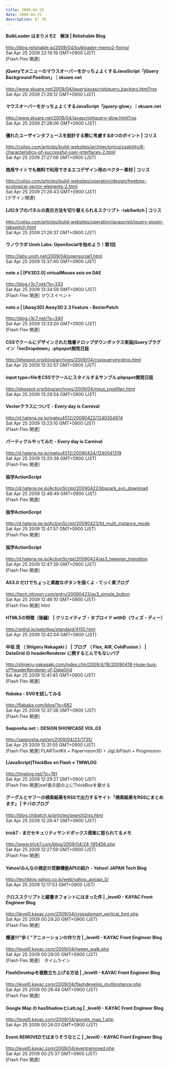 ```yaml
---
title: 2009-04-25
date: 2009-04-25
description: B! 30
---
```


#### BulkLoader はまりメモ2　解決 | Relishable Blog
http://blog.relishable.jp/2009/04/bulkloader-memo2-fixing/<br>
Sat Apr 25 2009 22:19:19 GMT+0900 (JST)<br>
[Flash Flex 関連]


#### jQueryでメニューのマウスオーバーをかっちょよくするJavaScript「jQuery Background Position」｜skuare.net
http://www.skuare.net/2009/04/jqueryjavascriptjquery_backgro.html?rss<br>
Sat Apr 25 2009 21:28:12 GMT+0900 (JST)<br>


#### マウスオーバーをかっちょよくするJavaScript「jquery-glow」｜skuare.net
http://www.skuare.net/2009/04/javascriptjquery-glow.html?rss<br>
Sat Apr 25 2009 21:28:06 GMT+0900 (JST)<br>


####   優れたユーザインタフェースを設計する際に考慮する8つのポイント | コリス
http://coliss.com/articles/build-websites/architectonics/usability/8-characteristics-of-successful-user-interfaces-2.html<br>
Sat Apr 25 2009 21:27:09 GMT+0900 (JST)<br>


####   商用サイトでも無料で利用できるエコデザイン用のベクター素材 | コリス
http://coliss.com/articles/build-websites/operation/design/freebies-ecological-vector-elements-2.html<br>
Sat Apr 25 2009 21:26:43 GMT+0900 (JST)<br>
[デザイン関連]


####   [JS]タブのパネルの表示方法を切り替えられるスクリプト -tabSwitch | コリス
http://coliss.com/articles/build-websites/operation/javascript/jquery-plugin-tabswitch.html<br>
Sat Apr 25 2009 21:26:37 GMT+0900 (JST)<br>


#### ウノウラボ Unoh Labs: OpenSocialを始めよう！第1回
http://labs.unoh.net/2009/04/opensocial1.html<br>
Sat Apr 25 2009 13:37:40 GMT+0900 (JST)<br>


#### note.x  |    [PV3D2.0] virtualMouse axis on DAE
http://blog.r3c7.net/?p=333<br>
Sat Apr 25 2009 13:34:59 GMT+0900 (JST)<br>
[Flash Flex 関連] マウスイベント


#### note.x  |    [Away3D] Away3D 2.3 Feature - BezierPatch
http://blog.r3c7.net/?p=340<br>
Sat Apr 25 2009 13:33:20 GMT+0900 (JST)<br>
[Flash Flex 関連]


#### CSSでクールにデザインされた階層ドロップダウンボックス実装jQueryプラグイン「mcDropdown」:phpspot開発日誌
http://phpspot.org/blog/archives/2009/04/cssjquerymcdrop.html<br>
Sat Apr 25 2009 13:32:57 GMT+0900 (JST)<br>


#### input type=fileをCSSでクールにスタイルするサンプル:phpspot開発日誌
http://phpspot.org/blog/archives/2009/04/input_typefilec.html<br>
Sat Apr 25 2009 13:29:54 GMT+0900 (JST)<br>


#### Vectorクラスについて - Every day is Carnival
http://d.hatena.ne.jp/matsu4512/20090422/1240354974<br>
Sat Apr 25 2009 13:23:10 GMT+0900 (JST)<br>
[Flash Flex 関連]


#### パーティクルやってみた - Every day is Carnival
http://d.hatena.ne.jp/matsu4512/20090424/1240541319<br>
Sat Apr 25 2009 13:20:39 GMT+0900 (JST)<br>
[Flash Flex 関連]


#### 独学ActionScript
http://d.hatena.ne.jp/ActionScript/20090422/libspark_svn_download<br>
Sat Apr 25 2009 12:48:49 GMT+0900 (JST)<br>
[Flash Flex 関連]


#### 独学ActionScript
http://d.hatena.ne.jp/ActionScript/20090423/fd_multi_instance_mode<br>
Sat Apr 25 2009 12:47:57 GMT+0900 (JST)<br>
[Flash Flex 関連]


#### 独学ActionScript
http://d.hatena.ne.jp/ActionScript/20090424/as3_tweener_transition<br>
Sat Apr 25 2009 12:47:39 GMT+0900 (JST)<br>
[Flash Flex 関連]


#### AS3.0 だけでちょっと素敵なボタンを描くよ - てっく煮ブログ
http://tech.nitoyon.com/entry/20090423/as3_simple_button<br>
Sat Apr 25 2009 12:46:10 GMT+0900 (JST)<br>
[Flash Flex 関連] html


#### HTML5の特徴（後編） | クリエイティブ・タブロイド withD（ウィズ・ディー）
http://withd.jp/web/tips/standard/4155.html<br>
Sat Apr 25 2009 12:42:04 GMT+0900 (JST)<br>


#### 中垣 茂 （ Shigeru Nakagaki ） | ブログ （ Flex, AIR, ColdFusion ） | DataGrid の headerRenderer に関するとんでもないバグ
http://shigeru-nakagaki.com/index.cfm/2009/4/18/20090418-Huge-bug-of*headerRenderer-of-DataGrid<br>
Sat Apr 25 2009 12:41:45 GMT+0900 (JST)<br>
[Flash Flex 関連]


#### flabaka - SVGを試してみる
http://flabaka.com/blog/?p=682<br>
Sat Apr 25 2009 12:37:36 GMT+0900 (JST)<br>
[Flash Flex 関連]


#### Saqoosha.net  ::    DESIGN SHOWCASE VOL.03
http://saqoosha.net/en/2009/04/23/1735/<br>
Sat Apr 25 2009 12:31:05 GMT+0900 (JST)<br>
[Flash Flex 関連] FLARToolKit + Papervision3D + JigLibFlash + Progression


#### [JavaScript]ThickBox on Flash « TMWLOG
http://tmwlog.net/?p=191<br>
Sat Apr 25 2009 12:29:27 GMT+0900 (JST)<br>
[Flash Flex 関連]swf表示部の上にThickBoxを乗せる


#### グーグルとヤフーの検索結果をRSSで出力するサイト「検索結果をRSSにまとめます」 | チバのブログ
http://blog.chibatch.jp/articles/search2rss.html<br>
Sat Apr 25 2009 12:28:47 GMT+0900 (JST)<br>


#### trick7 - まだセキュリティサンドボックス侵害に怒られてるメモ
http://www.trick7.com/blog/2009/04/24-195456.php<br>
Sat Apr 25 2009 12:27:59 GMT+0900 (JST)<br>
[Flash Flex 関連]


####  Yahoo!みんなの検定の受験機能APIの紹介 - Yahoo! JAPAN Tech Blog
http://techblog.yahoo.co.jp/web/yahoo_api/api_5/<br>
Sat Apr 25 2009 12:17:53 GMT+0900 (JST)<br>


#### クロススクリプトと縦書きフォントにはまった件 | _level0 - KAYAC Front Engineer Blog
http://level0.kayac.com/2009/04/crossdomain_vertical_font.php<br>
Sat Apr 25 2009 00:29:20 GMT+0900 (JST)<br>
[Flash Flex 関連]


#### 爆速!!!"歩く"アニメーションの作り方 | _level0 - KAYAC Front Engineer Blog
http://level0.kayac.com/2009/04/tween_walk.php<br>
Sat Apr 25 2009 00:29:05 GMT+0900 (JST)<br>
[Flash Flex 関連]　タイムライン


#### FlashDevelopを複数立ち上げる方法 | _level0 - KAYAC Front Engineer Blog
http://level0.kayac.com/2009/04/flashdevelop_multiinstance.php<br>
Sat Apr 25 2009 00:26:48 GMT+0900 (JST)<br>
[Flash Flex 関連]


#### Google Map の hasShadowとLatLng | _level0 - KAYAC Front Engineer Blog
http://level0.kayac.com/2009/04/google_map_1.php<br>
Sat Apr 25 2009 00:26:03 GMT+0900 (JST)<br>


#### Event.REMOVEDではまりそうなとこ | _level0 - KAYAC Front Engineer Blog
http://level0.kayac.com/2009/04/eventremoved.php<br>
Sat Apr 25 2009 00:25:37 GMT+0900 (JST)<br>
[Flash Flex 関連]


